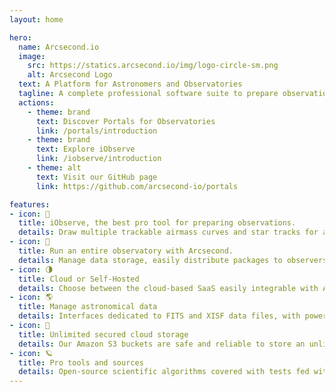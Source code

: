 ```yaml
---
layout: home

hero:
  name: Arcsecond.io
  image:
    src: https://statics.arcsecond.io/img/logo-circle-sm.png
    alt: Arcsecond Logo 
  text: A Platform for Astronomers and Observatories
  tagline: A complete professional software suite to prepare observations, manage data and execute night operations.
  actions:
    - theme: brand
      text: Discover Portals for Observatories
      link: /portals/introduction
    - theme: brand
      text: Explore iObserve
      link: /iobserve/introduction
    - theme: alt
      text: Visit our GitHub page
      link: https://github.com/arcsecond-io/portals

features:
- icon: 🔭
  title: iObserve, the best pro tool for preparing observations.
  details: Draw multiple trackable airmass curves and star tracks for any celestial object, exoplanet, solar system planet, or asteroids & comets, plus a ton of other features.
- icon: 🌌
  title: Run an entire observatory with Arcsecond.
  details: Manage data storage, easily distribute packages to observers, and soon, have your own customizable telescope schedule, time proposals, observers management etc.
- icon: 🌗
  title: Cloud or Self-Hosted
  details: Choose between the cloud-based SaaS easily integrable with APIs, or (in a near future) run it in your own environment (and still enjoy APIs).
- icon: 🌎
  title: Manage astronomical data
  details: Interfaces dedicated to FITS and XISF data files, with powerful header search and automatic previews, as well as night reconstruction. 
- icon: 🌃
  title: Unlimited secured cloud storage
  details: Our Amazon S3 buckets are safe and reliable to store an unlimited amount of scientific data with a purely linear pricing. 
- icon: 🪐
  title: Pro tools and sources
  details: Open-source scientific algorithms covered with tests fed with official sources (Simbad/CDS, JPL, IRPAC, NED etc) allowing to build converters, calculators, transit browsers etc.
---
```


